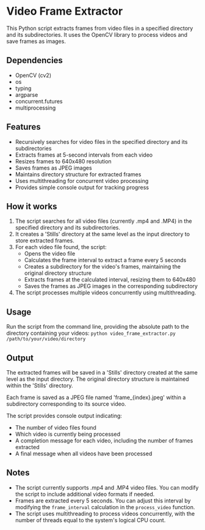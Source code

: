 # Video Frame Extractor

This Python script extracts frames from video files in a specified directory and its subdirectories. It uses the OpenCV library to process videos and save frames as images.

## Dependencies

- OpenCV (cv2)
- os
- typing
- argparse
- concurrent.futures
- multiprocessing

## Features

- Recursively searches for video files in the specified directory and its subdirectories
- Extracts frames at 5-second intervals from each video
- Resizes frames to 640x480 resolution
- Saves frames as JPEG images
- Maintains directory structure for extracted frames
- Uses multithreading for concurrent video processing
- Provides simple console output for tracking progress

## How it works

1. The script searches for all video files (currently .mp4 and .MP4) in the specified directory and its subdirectories.
2. It creates a 'Stills' directory at the same level as the input directory to store extracted frames.
3. For each video file found, the script:
   - Opens the video file
   - Calculates the frame interval to extract a frame every 5 seconds
   - Creates a subdirectory for the video's frames, maintaining the original directory structure
   - Extracts frames at the calculated interval, resizing them to 640x480
   - Saves the frames as JPEG images in the corresponding subdirectory
4. The script processes multiple videos concurrently using multithreading.

## Usage

Run the script from the command line, providing the absolute path to the directory containing your videos: `python video_frame_extractor.py /path/to/your/video/directory`

## Output

The extracted frames will be saved in a 'Stills' directory created at the same level as the input directory. The original directory structure is maintained within the 'Stills' directory.

Each frame is saved as a JPEG file named 'frame_{index}.jpeg' within a subdirectory corresponding to its source video.

The script provides console output indicating:
- The number of video files found
- Which video is currently being processed
- A completion message for each video, including the number of frames extracted
- A final message when all videos have been processed

## Notes

- The script currently supports .mp4 and .MP4 video files. You can modify the script to include additional video formats if needed.
- Frames are extracted every 5 seconds. You can adjust this interval by modifying the `frame_interval` calculation in the `process_video` function.
- The script uses multithreading to process videos concurrently, with the number of threads equal to the system's logical CPU count.